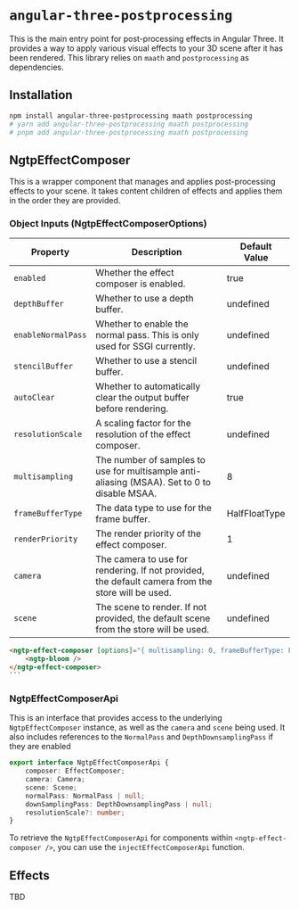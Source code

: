 # `angular-three-postprocessing`

This is the main entry point for post-processing effects in Angular Three. It provides a way to apply various visual effects to your 3D scene after it has been rendered. This library relies on `maath` and `postprocessing` as dependencies.

## Installation

```bash
npm install angular-three-postprocessing maath postprocessing
# yarn add angular-three-postprocessing maath postprocessing
# pnpm add angular-three-postprocessing maath postprocessing
```

## NgtpEffectComposer

This is a wrapper component that manages and applies post-processing effects to your scene. It takes content children of effects and applies them in the order they are provided.

### Object Inputs (NgtpEffectComposerOptions)

| Property           | Description                                                                                       | Default Value |
| ------------------ | ------------------------------------------------------------------------------------------------- | ------------- |
| `enabled`          | Whether the effect composer is enabled.                                                           | true          |
| `depthBuffer`      | Whether to use a depth buffer.                                                                    | undefined     |
| `enableNormalPass` | Whether to enable the normal pass. This is only used for SSGI currently.                          | undefined     |
| `stencilBuffer`    | Whether to use a stencil buffer.                                                                  | undefined     |
| `autoClear`        | Whether to automatically clear the output buffer before rendering.                                | true          |
| `resolutionScale`  | A scaling factor for the resolution of the effect composer.                                       | undefined     |
| `multisampling`    | The number of samples to use for multisample anti-aliasing (MSAA). Set to 0 to disable MSAA.      | 8             |
| `frameBufferType`  | The data type to use for the frame buffer.                                                        | HalfFloatType |
| `renderPriority`   | The render priority of the effect composer.                                                       | 1             |
| `camera`           | The camera to use for rendering. If not provided, the default camera from the store will be used. | undefined     |
| `scene`            | The scene to render. If not provided, the default scene from the store will be used.              | undefined     |

````html
<ngtp-effect-composer [options]="{ multisampling: 0, frameBufferType: FloatType, enableNormalPass: true }">
	<ngtp-bloom />
</ngtp-effect-composer>
```
````

### NgtpEffectComposerApi

This is an interface that provides access to the underlying `NgtpEffectComposer` instance, as well as the `camera` and `scene` being used. It also includes references to the `NormalPass` and `DepthDownsamplingPass` if they are enabled

```ts
export interface NgtpEffectComposerApi {
	composer: EffectComposer;
	camera: Camera;
	scene: Scene;
	normalPass: NormalPass | null;
	downSamplingPass: DepthDownsamplingPass | null;
	resolutionScale?: number;
}
```

To retrieve the `NgtpEffectComposerApi` for components within `<ngtp-effect-composer />`, you can use the `injectEffectComposerApi` function.

## Effects

TBD
